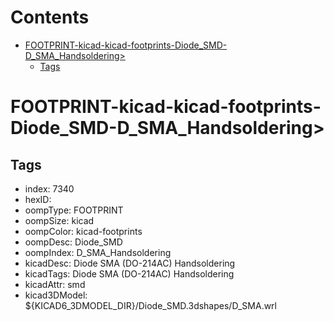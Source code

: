 



Contents
========

* [FOOTPRINT-kicad-kicad-footprints-Diode_SMD-D_SMA_Handsoldering>](#footprint-kicad-kicad-footprints-diode_smd-d_sma_handsoldering)
	* [Tags](#tags)

# FOOTPRINT-kicad-kicad-footprints-Diode_SMD-D_SMA_Handsoldering>

## Tags

- index: 7340
- hexID: 
- oompType: FOOTPRINT
- oompSize: kicad
- oompColor: kicad-footprints
- oompDesc: Diode_SMD
- oompIndex: D_SMA_Handsoldering
- kicadDesc: Diode SMA (DO-214AC) Handsoldering
- kicadTags: Diode SMA (DO-214AC) Handsoldering
- kicadAttr: smd
- kicad3DModel: ${KICAD6_3DMODEL_DIR}/Diode_SMD.3dshapes/D_SMA.wrl
